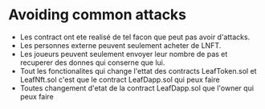 # Avoiding common attacks

- Les contract ont ete realisé de tel facon que peut pas avoir d'attacks. 
- Les personnes externe peuvent seulement acheter de LNFT.
- Les joueurs peuvent seulement envoyer leur nombre de pas et recuperer des donnes qui conserne que lui.
- Tout les fonctionalites qui change l'ettat des contracts LeafToken.sol et LeafNft.sol c'est que le contract LeafDapp.sol qui peux faire
- Toutes changement d'etat de la contract LeafDapp.sol que l'owner qui peux faire

